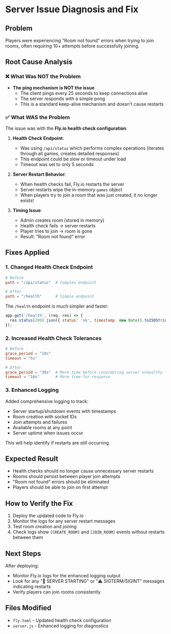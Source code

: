 # Server Issue Diagnosis and Fix

## Problem
Players were experiencing "Room not found" errors when trying to join rooms, often requiring 10+ attempts before successfully joining.

## Root Cause Analysis

### ❌ What Was NOT the Problem
- **The ping mechanism is NOT the issue**
  - The client pings every 25 seconds to keep connections alive
  - The server responds with a simple pong
  - This is a standard keep-alive mechanism and doesn't cause restarts

### ✅ What WAS the Problem
The issue was with the **Fly.io health check configuration**:

1. **Health Check Endpoint**: 
   - Was using `/api/status` which performs complex operations (iterates through all games, creates detailed responses)
   - This endpoint could be slow or timeout under load
   - Timeout was set to only 5 seconds

2. **Server Restart Behavior**:
   - When health checks fail, Fly.io restarts the server
   - Server restarts wipe the in-memory `games` object
   - When players try to join a room that was just created, it no longer exists!

3. **Timing Issue**:
   - Admin creates room (stored in memory)
   - Health check fails → server restarts
   - Player tries to join → room is gone
   - Result: "Room not found" error

## Fixes Applied

### 1. Changed Health Check Endpoint
```toml
# Before
path = "/api/status"  # Complex endpoint

# After  
path = "/health"      # Simple endpoint
```

The `/health` endpoint is much simpler and faster:
```javascript
app.get('/health', (req, res) => {
  res.status(200).json({ status: 'ok', timestamp: new Date().toISOString() });
});
```

### 2. Increased Health Check Tolerances
```toml
# Before
grace_period = "10s"
timeout = "5s"

# After
grace_period = "30s"  # More time before considering server unhealthy
timeout = "10s"       # More time for response
```

### 3. Enhanced Logging
Added comprehensive logging to track:
- Server startup/shutdown events with timestamps
- Room creation with socket IDs
- Join attempts and failures
- Available rooms at any point
- Server uptime when issues occur

This will help identify if restarts are still occurring.

## Expected Result
- Health checks should no longer cause unnecessary server restarts
- Rooms should persist between player join attempts
- "Room not found" errors should be eliminated
- Players should be able to join on first attempt

## How to Verify the Fix
1. Deploy the updated code to Fly.io
2. Monitor the logs for any server restart messages
3. Test room creation and joining
4. Check logs show `[CREATE_ROOM]` and `[JOIN_ROOM]` events without restarts between them

## Next Steps
After deploying:
- Monitor Fly.io logs for the enhanced logging output
- Look for any "🚀 SERVER STARTING" or "⚠️ SIGTERM/SIGINT" messages indicating restarts
- Verify players can join rooms consistently

## Files Modified
- `fly.toml` - Updated health check configuration
- `server.js` - Enhanced logging for diagnostics

